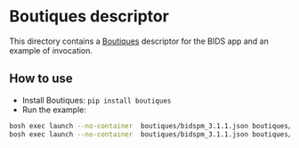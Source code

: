 # Boutiques descriptor

This directory contains a
[Boutiques](https://github.com/boutiques/boutiques) descriptor for the BIDS app and an example of invocation.

## How to use

* Install Boutiques: `pip install boutiques`
* Run the example:

```bash
bosh exec launch --no-container  boutiques/bidspm_3.1.1.json boutiques/invocation_smooth.json
bosh exec launch --no-container  boutiques/bidspm_3.1.1.json boutiques/invocation_stats.json
```
